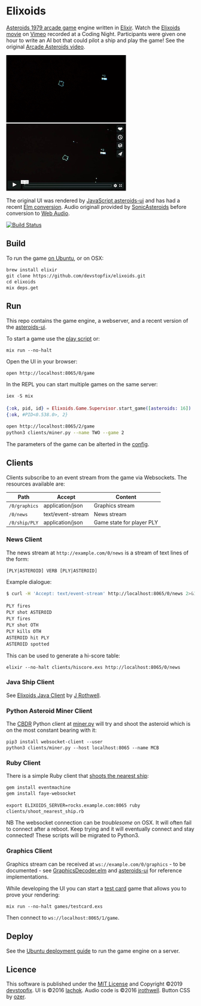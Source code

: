 # Elixoids

[Asteroids 1979 arcade game][1] engine written in [Elixir][2]. Watch the [Elixoids movie][6] on [Vimeo](https://vimeo.com) recorded at a Coding Night. Participants were given one hour to write an AI bot that could pilot a ship and play the game! See the original [Arcade Asteroids video](https://www.youtube.com/watch?v=WYSupJ5r2zo).

[![Elixoids](docs/elixoids-8fps.gif)][6] [![Elixoids](docs/elixoids.vimeo.JPG)][6]

The original UI was rendered by [JavaScript asteroids-ui][3] and has had a recent [Elm conversion](ui/elm/README.md). Audio originall provided by [SonicAsteroids][4] before conversion to [Web Audio][8].

[![Build Status](https://github.com/devstopfix/elixoids/workflows/ci/badge.svg)](https://github.com/devstopfix/elixoids/actions)


## Build

To run the game [on Ubuntu](docs/ubuntu.md), or on OSX:

    brew install elixir
    git clone https://github.com/devstopfix/elixoids.git
    cd elixoids
    mix deps.get

## Run

This repo contains the game engine, a webserver, and a recent version of the [asteroids-ui](ui/elm/README.md).

To start a game use the [play script](bin/play.sh) or:

    mix run --no-halt

Open the UI in your browser:

    open http://localhost:8065/0/game

In the REPL you can start multiple games on the same server:

```elixir
iex -S mix

{:ok, pid, id} = Elixoids.Game.Supervisor.start_game([asteroids: 16])
{:ok, #PID<0.538.0>, 2}
```

```bash
open http://localhost:8065/2/game
python3 clients/miner.py --name TWO --game 2
```

The parameters of the game can be alterted in the [config](config/config.exs).

## Clients

Clients subscribe to an event stream from the game via Websockets. The resources available are:

| Path               | Accept                   | Content                   |
| ------------------ | ------------------------ | ------------------------- |
| `/0/graphics`      | application/json         | Graphics stream           |
| `/0/news`          | text/event-stream        | News stream               |
| `/0/ship/PLY`      | application/json         | Game state for player PLY |

### News Client

The news stream at `http://example.com/0/news` is a stream of text lines of the form:

    [PLY|ASTEROID] VERB [PLY|ASTEROID]

Example dialogue:

```bash
$ curl -H 'Accept: text/event-stream' http://localhost:8065/0/news 2>&1

PLY fires
PLY shot ASTEROID
PLY fires
PLY shot OTH
PLY kills OTH
ASTEROID hit PLY
ASTEROID spotted
```

This can be used to generate a hi-score table:

    elixir --no-halt clients/hiscore.exs http://localhost:8065/0/news

### Java Ship Client

See [Elixoids Java Client](https://github.com/jrothwell/asteroids-client) by [J Rothwell][5].

### Python Asteroid Miner Client

The [CBDR](https://en.wikipedia.org/wiki/Constant_bearing,_decreasing_range) Python client at [miner.py](clients/miner.py) will try and shoot the asteroid which is on the most constant bearing with it:

    pip3 install websocket-client --user
    python3 clients/miner.py --host localhost:8065 --name MCB

### Ruby Client

There is a simple Ruby client that [shoots the nearest ship](clients/shoot_nearest_ship.rb):

    gem install eventmachine
    gem install faye-websocket

    export ELIXOIDS_SERVER=rocks.example.com:8065 ruby clients/shoot_nearest_ship.rb

NB The websocket connection can be *troublesome* on OSX. It will often fail to connect after a reboot. Keep trying and it will eventually connect and stay connected! These scripts will be migrated to Python3.

### Graphics Client

Graphics stream can be received at `ws://example.com/0/graphics` - to be documented - see [GraphicsDecoder.elm](ui/elm/src/GraphicsDecoder.elm) and [asteroids-ui][3] for reference implementations.

While developing the UI you can start a [test card](docs/testcard-classic.jpg) game that allows you to prove your rendering:

    mix run --no-halt games/testcard.exs

Then connect to `ws://localhost:8065/1/game`.

## Deploy

See the [Ubuntu deployment guide](docs/ubuntu.md) to run the game engine on a server.

## Licence

This software is published under the [MIT License](LICENSE) and Copyright ©2019 [devstopfix](https://www.devstopfix.com). UI is ©2016 [lachok](https://github.com/lachok). Audio code is ©2016 [jrothwell][5]. Button CSS by [ozer][7].

[1]: https://en.wikipedia.org/wiki/Asteroids_(video_game)
[2]: http://elixir-lang.org/
[3]: https://github.com/lachok/asteroids
[4]: https://github.com/jrothwell/sonic-asteroids
[5]: https://github.com/jrothwell
[6]: https://vimeo.com/330017229
[7]: https://codepen.io/ozer/pen/KwvKoR
[8]: https://developer.mozilla.org/en-US/docs/Web/API/Web_Audio_API